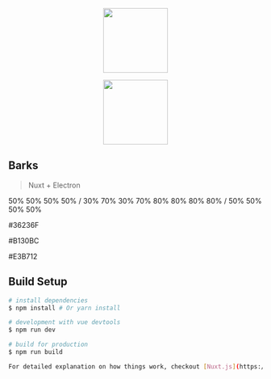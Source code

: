 <p align="center">
  <img width="128" height="128" src="https://zupimages.net/up/19/18/ddok.png">
</p>

<p align="center">
  <img width="128" height="128" src="https://zupimages.net/up/19/18/ddok.png">
</p>

## Barks

> Nuxt + Electron

50% 50% 50% 50% / 30% 70% 30% 70%
80% 80% 80% 80% / 50% 50% 50% 50%

#36236F

#B130BC

#E3B712

## Build Setup

``` bash
# install dependencies
$ npm install # Or yarn install

# development with vue devtools
$ npm run dev

# build for production
$ npm run build

For detailed explanation on how things work, checkout [Nuxt.js](https://github.com/nuxt/nuxt.js), [Electron.js](https://electronjs.org/), and [electron-builder](https://www.electron.build/).
